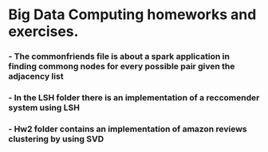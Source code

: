 # Big Data Computing homeworks and exercises.

### - The commonfriends file is about a spark application in finding commong nodes for every possible pair given the adjacency list
### - In the LSH folder there is an implementation of a reccomender system using LSH
### - Hw2 folder contains an implementation of amazon reviews clustering by using SVD
